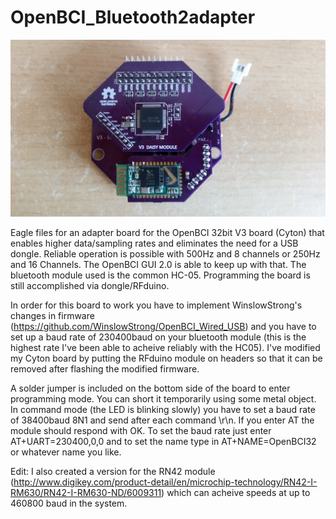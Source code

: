 # OpenBCI_Bluetooth2adapter

![alt tag](https://github.com/BigCorvus/OpenBCI_Bluetooth2adapter/blob/master/OpenBCI%20Cyton%2032bit%20bluetooth%202%20adapter.jpg)

Eagle files for an adapter board for the OpenBCI 32bit V3 board (Cyton) that enables higher data/sampling rates and eliminates the need for a USB dongle. Reliable operation is possible with 500Hz and 8 channels or 250Hz and 16 Channels. The OpenBCI GUI 2.0 is able to keep up with that.
The bluetooth module used is the common HC-05. Programming the board is still accomplished via dongle/RFduino.


In order for this board to work you have to implement WinslowStrong's changes in firmware (https://github.com/WinslowStrong/OpenBCI_Wired_USB) and you have to set up a baud rate of 230400baud on your bluetooth module (this is the highest rate I've been able to acheive reliably with the HC05). 
I've modified my Cyton board by putting the RFduino module on headers so that it can be removed after flashing the modified firmware. 

A solder jumper is included on the bottom side of the board to enter programming mode. You can short it temporarily using some metal object. In command mode (the LED is blinking slowly) you have to set a baud rate of 38400baud 8N1 and send after each command \r\n. If you enter AT the module should respond with OK.
To set the baud rate just enter AT+UART=230400,0,0 and to set the name type in AT+NAME=OpenBCI32 or whatever name you like. 

Edit: I also created a version for the RN42 module (http://www.digikey.com/product-detail/en/microchip-technology/RN42-I-RM630/RN42-I-RM630-ND/6009311) which can acheive speeds at up to 460800 baud in the system. 
